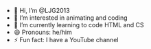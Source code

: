 - 👋 Hi, I’m @LJG2013
- 👀 I’m interested in animating and coding
- 🌱 I’m currently learning to code HTML and CS
- 😄 Pronouns: he/him
- ⚡ Fun fact: I have a YouTube channel

<!---
LJG2013/LJG2013 is a ✨ special ✨ repository because its `README.md` (this file) appears on your GitHub profile.
You can click the Preview link to take a look at your changes.
--->
